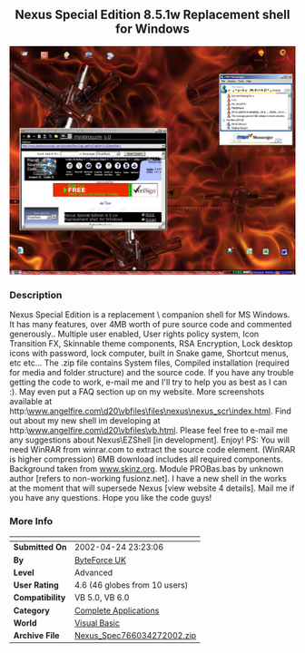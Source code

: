 ﻿<div align="center">

## Nexus Special Edition 8\.5\.1w Replacement shell for Windows

<img src="PIC2002527932349601.jpg">
</div>

### Description

Nexus Special Edition is a replacement \ companion shell for MS Windows. It has many features, over 4MB worth of pure source code and commented generously.. Multiple user enabled, User rights policy system, Icon Transition FX, Skinnable theme components, RSA Encryption, Lock desktop icons with password, lock computer, built in Snake game, Shortcut menus, etc etc... The .zip file contains System files, Compiled installation (required for media and folder structure) and the source code. If you have any trouble getting the code to work, e-mail me and I'll try to help you as best as I can :). May even put a FAQ section up on my website. More screenshots available at http:\\www.angelfire.com\d20\vbfiles\files\nexus\nexus_scr\index.html. Find out about my new shell im developing at http:\\www.angelfire.com\d20\vbfiles\vb.html. Please feel free to e-mail me any suggestions about Nexus\EZShell [in development]. Enjoy! PS: You will need WinRAR from winrar.com to extract the source code element. (WinRAR is higher compression) 6MB download includes all required components. Background taken from www.skinz.org. Module PROBas.bas by unknown author [refers to non-working fusionz.net]. I have a new shell in the works at the moment that will supersede Nexus [view website 4 details]. Mail me if you have any questions. Hope you like the code guys!
 
### More Info
 


<span>             |<span>
---                |---
**Submitted On**   |2002-04-24 23:23:06
**By**             |[ByteForce UK](https://github.com/Planet-Source-Code/PSCIndex/blob/master/ByAuthor/byteforce-uk.md)
**Level**          |Advanced
**User Rating**    |4.6 (46 globes from 10 users)
**Compatibility**  |VB 5\.0, VB 6\.0
**Category**       |[Complete Applications](https://github.com/Planet-Source-Code/PSCIndex/blob/master/ByCategory/complete-applications__1-27.md)
**World**          |[Visual Basic](https://github.com/Planet-Source-Code/PSCIndex/blob/master/ByWorld/visual-basic.md)
**Archive File**   |[Nexus\_Spec766034272002\.zip](https://github.com/Planet-Source-Code/byteforce-uk-nexus-special-edition-8-5-1w-replacement-shell-for-windows__1-34182/archive/master.zip)








